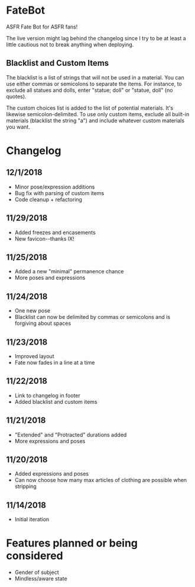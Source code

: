 # FateBot

ASFR Fate Bot for ASFR fans!

The live version might lag behind the changelog since I try to be at least a little cautious not to break anything when deploying.

## Blacklist and Custom Items

The blacklist is a list of strings that will not be used in a material. You can use either commas or semicolons to separate the items. For instance, to exclude all statues and dolls, enter "statue; doll" or "statue, doll" (no quotes).

The custom choices list is added to the list of potential materials. It's likewise semicolon-delimited. To use only custom items, exclude all built-in materials (blacklist the string "a") and include whatever custom materials you want.

# Changelog

## 12/1/2018

* Minor pose/expression additions
* Bug fix with parsing of custom items
* Code cleanup + refactoring

## 11/29/2018

* Added freezes and encasements
* New favicon--thanks lX!

## 11/25/2018

* Added a new "minimal" permanence chance
* More poses and expressions

## 11/24/2018

* One new pose
* Blacklist can now be delimited by commas or semicolons and is forgiving about spaces

## 11/23/2018

* Improved layout
* Fate now fades in a line at a time

## 11/22/2018

* Link to changelog in footer
* Added blacklist and custom items

## 11/21/2018

* "Extended" and "Protracted" durations added
* More expressions and poses

## 11/20/2018

* Added expressions and poses
* Can now choose how many max articles of clothing are possible when stripping

## 11/14/2018

* Initial iteration

# Features planned or being considered

* Gender of subject
* Mindless/aware state



